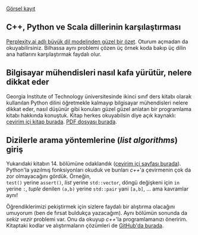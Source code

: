 [Görsel kayıt](https://drive.google.com/file/d/10tiLkU8YxDbUqX3pu7uLLMFxUOobpaXc)

C++, Python ve Scala dillerinin karşılaştırması
---
[Perplexity.ai adlı büyük dil modelinden güzel bir özet](https://www.perplexity.ai/search/c-python-ve-scala-dillerini-ta-i9rL28W_T5K.8V0akmh0cw). Oturum açmadan da okuyabilirsiniz. Bilhassa aynı problemi çözen üç örnek koda bakıp üç dilin ana hatlarını karşılaştırmak faydalı olur.

Bilgisayar mühendisleri nasıl kafa yürütür, nelere dikkat eder
---
Georgia Institute of Technology üniversitesinde ikinci sınıf ders kitabı olarak kullanılan Python dilini öğretmekle kalmayıp bilgisayar mühendisleri nelere dikkat eder, nasıl düşünür gibi konuları güzel güzel anlatan bir programlama kitabı hakkında konuştuk. Kitap herkes okuyabilsin diye açık kaynaklı: [çevirim içi kitap burada](https://openbookproject.net/thinkcs/python/english3e/). [PDF dosyası burada](https://github.com/bulent2k2/cpp_ogreniyoruz/blob/main/notlar/bilgisayar-muhendisi-gibi-dusunme--pythondan-da-ogrenelim.pdf). 

Dizilerle arama yöntemlerine (*list algorithms*) giriş
---
Yukarıdaki kitabın 14. bölümüne odaklandık ([çevirim içi sayfası burada](https://openbookproject.net/thinkcs/python/english3e/list_algorithms.html)). Python'la yazılmış fonksiyonları okuduk ve bunları *c++*'a çevirmenin çok da zor olmayacağını gördük. Örneğin,   
`test()` yerine `assert()`, *list* yerine `std::vector`, döngü değişkeni için `in` yerine `:`, *tuple* denilen `(a,b)` yerine `std::pair` yani `[a,b]`, ... ama kavramlar aynı!   

Öğrendiklerimizi pekiştirmek için sizlere faydalı bir alıştırma olacağını umuyorum (ben de fırsat buldukça yazacağım). Aynı bölümün sonunda da *sekiz vezir* problemi var. Onu da okuyup *c++*'la programlamanızı öneririm. Kitaptaki kodlar ve alıştırmaların çözümleri de [GitHub'da burada](https://github.com/JohnHowardRoark/thinkcspy3).  
